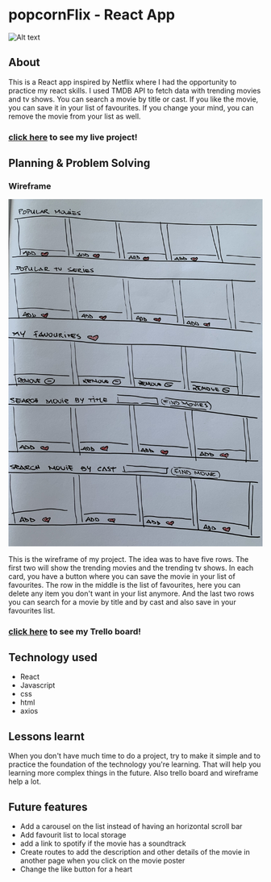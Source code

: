 # popcornFlix - React App

![Alt text](<Screenshot 2024-03-05 at 11.58.52 am.png>)

## About

This is a React app inspired by Netflix where I had the opportunity to practice my react skills. I used TMDB API to fetch data with trending movies and tv shows. You can search a movie by title or cast. If you like the movie, you can save it in your list of favourites. If you change your mind, you can remove the movie from your list as well.

### [click here](https://popcornflix.surge.sh) to see my live project!

## Planning & Problem Solving

### Wireframe
    
![Alt text](wireframe-popcornflix.jpg)

This is the wireframe of my project. The idea was to have five rows. The first two will show the trending movies and the trending tv shows. In each card, you have a button where you can save the movie in your list of favourites. The row in the middle is the list of favourites, here you can delete any item you don't want in your list anymore. And the last two rows you can search for a movie by title and by cast and also save in your favourites list. 

### [click here](https://trello.com/b/JC4DGHs2/project-4-react-app) to see my Trello board!

## Technology used
- React
- Javascript 
- css
- html
- axios

## Lessons learnt

When you don't have much time to do a project, try to make it simple and to practice the foundation of the technology you're learning. That will help you learning more complex things in the future. Also trello board and wireframe help a lot.
 

## Future features 

- Add a carousel on the list instead of having an horizontal scroll bar 
- Add favourit list to local storage 
- add a link to spotify if the movie has a soundtrack 
- Create routes to add the description and other details of the movie in another page when you click on the movie poster
- Change the like button for a heart 
